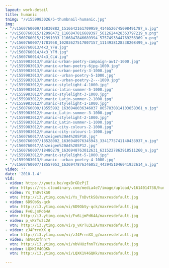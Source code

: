 ```yaml
---
layout: work-detail
title: humanic
tnimg: "/v1559983026/5-thumbnail-humanic.jpg"
img:
- "/v1560760009/16830882_1516642161709959_4146526745098491787_n.jpg"
- "/v1560760015/12998472_1166847816689397_5612624428363797219_n.png"
- "/v1560760015/12991033_1166847846689394_5757493344769256369_n.png"
- "/v1560760007/1781958_10203627517007157_1114938128338208499_n.jpg"
- "/v1560760013/4x3_YFW.jpg"
- "/v1560760014/4x3_YFM.jpg"
- "/v1560760014/4x3_CLW.jpg"
- "/v1559983013/humanic-urban-poetry-campaign-aw17-1000.jpg"
- "/v1559983013/humanic-urban-poetry-6jpg-1000.jpg"
- "/v1559983013/humanic-urban-poetry-3-1000.jpg"
- "/v1559983013/humanic--urban-poetry-5-1000.jpg"
- "/v1559983013/humanic--urban-poetry-2---1000.jpg"
- "/v1559983012/humanic-stylelight-4-1000.jpg"
- "/v1559983012/humanic-latin-summer-5-1000.jpg"
- "/v1559983012/humanic-stylelight-3-1000.jpg"
- "/v1559983012/humanic_Latin-summer-2-1000.jpg"
- "/v1559983012/humanic-stylelight-1-1000.jpg"
- "/v1560760009/18555992_1636948036346037_8657830814103858361_n.jpg"
- "/v1559983012/humanic_Latin-summer-3-1000.jpg"
- "/v1559983012/humanic-stylelight-2-1000.jpg"
- "/v1559983012/humanic_Latin-summer-1-1000.jpg"
- "/v1559983012/humanic-city-colours-2-1000.jpg"
- "/v1559983012/humanic-city-colours-1-1000.jpg"
- "/v1560760017/Anzeigen%20A4%20SP10.jpg"
- "/v1560760007/18528002_1636948976345943_3341775741140433937_n.jpg"
- "/v1560760017/Anzeigen%20A4%20SP12.jpg"
- "/v1560760007/18486279_1636948763012631_6315227863918511260_n.jpg"
- "/v1559983012/humanic-stylelight-5-1000.jpg"
- "/v1559983013/humanic--urban-poetry-4-1000.jpg"
- "/v1560760007/18557053_1636947876346053_4429451046041932614_n.jpg"
video: ''
date: '2010-1-4'
vid:
- video: https://youtu.be/vgxBrGDzPjI
  vtn: https://res.cloudinary.com/media4e7/image/upload/v1614014738/humanic_zwla1e.png
- video: Ys_TnDvtkS0
  vtn: http://i3.ytimg.com/vi/Ys_TnDvtkS0/maxresdefault.jpg
- video: 6D9ObSy-qck
  vtn: http://i3.ytimg.com/vi/6D9ObSy-qck/maxresdefault.jpg
- video: Fv6LjmPd64A
  vtn: http://i3.ytimg.com/vi/Fv6LjmPd64A/maxresdefault.jpg
- video: p_vKrTu3L2A
  vtn: http://i3.ytimg.com/vi/p_vKrTu3L2A/maxresdefault.jpg
- video: zJ4PrrnXX_g
  vtn: http://i3.ytimg.com/vi/zJ4PrrnXX_g/maxresdefault.jpg
- video: nbVHUzfnnTY
  vtn: http://i3.ytimg.com/vi/nbVHUzfnnTY/maxresdefault.jpg
- video: LQXK1V4GQKk
  vtn: http://i3.ytimg.com/vi/LQXK1V4GQKk/maxresdefault.jpg

---
```

